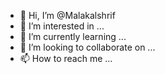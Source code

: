 - 👋 Hi, I’m @Malakalshrif
- 👀 I’m interested in ...
- 🌱 I’m currently learning ...
- 💞️ I’m looking to collaborate on ...
- 📫 How to reach me ...

<!---
Malakalshrif/Malakalshrif is a ✨ special ✨ repository because its `README.md` (this file) appears on your GitHub profile.
You can click the Preview link to take a look at your changes.
--->
